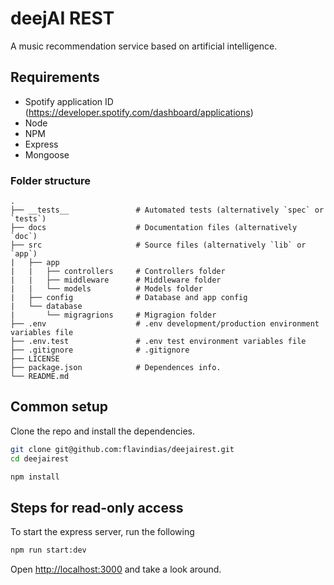 # deejAI REST
A music recommendation service based on artificial intelligence.

## Requirements
* Spotify application ID (https://developer.spotify.com/dashboard/applications)
* Node
* NPM
* Express
* Mongoose

### Folder structure

    .
    ├── __tests__               # Automated tests (alternatively `spec` or `tests`)
    ├── docs                    # Documentation files (alternatively `doc`)
    ├── src                     # Source files (alternatively `lib` or `app`)
    |   ├── app     
    |   |   ├── controllers     # Controllers folder
    |   |   ├── middleware      # Middleware folder
    |   |   └── models          # Models folder
    |   ├── config              # Database and app config
    |   └── database    
    |       └── migragrions     # Migragion folder
    ├── .env                    # .env development/production environment variables file
    ├── .env.test               # .env test environment variables file
    ├── .gitignore              # .gitignore
    ├── LICENSE
    ├── package.json            # Dependences info.
    └── README.md

## Common setup

Clone the repo and install the dependencies.

```bash
git clone git@github.com:flavindias/deejairest.git
cd deejairest
```

```bash
npm install
```

## Steps for read-only access

To start the express server, run the following

```bash
npm run start:dev
```

Open [http://localhost:3000](http://localhost:3000) and take a look around.

